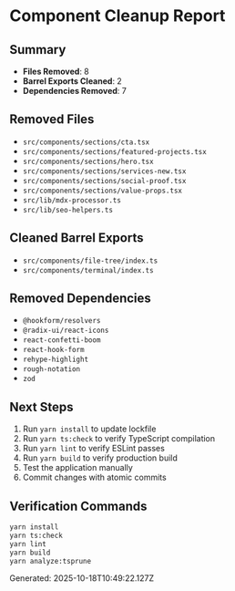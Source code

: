 # Component Cleanup Report
  
## Summary

- **Files Removed**: 8
- **Barrel Exports Cleaned**: 2
- **Dependencies Removed**: 7

## Removed Files

- `src/components/sections/cta.tsx`
- `src/components/sections/featured-projects.tsx`
- `src/components/sections/hero.tsx`
- `src/components/sections/services-new.tsx`
- `src/components/sections/social-proof.tsx`
- `src/components/sections/value-props.tsx`
- `src/lib/mdx-processor.ts`
- `src/lib/seo-helpers.ts`

## Cleaned Barrel Exports

- `src/components/file-tree/index.ts`
- `src/components/terminal/index.ts`

## Removed Dependencies

- `@hookform/resolvers`
- `@radix-ui/react-icons`
- `react-confetti-boom`
- `react-hook-form`
- `rehype-highlight`
- `rough-notation`
- `zod`

## Next Steps

1. Run `yarn install` to update lockfile
2. Run `yarn ts:check` to verify TypeScript compilation
3. Run `yarn lint` to verify ESLint passes
4. Run `yarn build` to verify production build
5. Test the application manually
6. Commit changes with atomic commits

## Verification Commands

```bash
yarn install
yarn ts:check
yarn lint
yarn build
yarn analyze:tsprune
```

Generated: 2025-10-18T10:49:22.127Z
